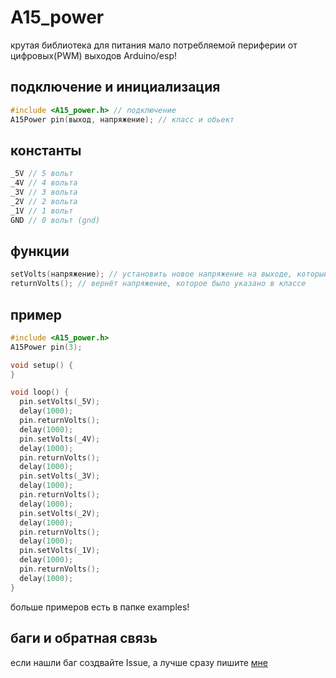 # A15_power 
крутая библиотека для питания мало потребляемой периферии от цифровых(PWM) выходов Arduino/esp!
## подключение и инициализация
```cpp
#include <A15_power.h> // подключение
A15Power pin(выход, напряжение); // класс и обьект
```
## константы
```cpp
_5V // 5 вольт
_4V // 4 вольта
_3V // 3 вольта
_2V // 2 вольта
_1V // 1 вольт
GND // 0 вольт (gnd)
```
## функции
```cpp
setVolts(напряжение); // установить новое напряжение на выходе, который был указан в классе
returnVolts(); // вернёт напряжение, которое было указано в классе
```
## пример
```cpp
#include <A15_power.h>
A15Power pin(3);

void setup() {
}

void loop() {
  pin.setVolts(_5V);
  delay(1000);
  pin.returnVolts();
  delay(1000);
  pin.setVolts(_4V);
  delay(1000);
  pin.returnVolts();
  delay(1000);
  pin.setVolts(_3V);
  delay(1000);
  pin.returnVolts();
  delay(1000);
  pin.setVolts(_2V);
  delay(1000);
  pin.returnVolts();
  delay(1000);
  pin.setVolts(_1V);
  delay(1000);
  pin.returnVolts();
  delay(1000);
}
```
больше примеров есть в папке examples!
## баги и обратная связь
если нашли баг создвайте Issue, а лучше сразу пишите [мне](https://t.me/AWNDtop)
